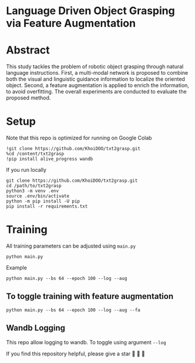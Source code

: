 # Language Driven Object Grasping via Feature Augmentation

# Abstract 
This study tackles the problem of robotic object grasping through natural language instructions. First, a multi-modal network is proposed to combine both the visual and linguistic guidance information to localize the oriented object. Second, a feature augmentation is applied to enrich the information, to avoid overfitting. The overall experiments are conducted to evaluate the proposed method.

# Setup
Note that this repo is optimized for running on Google Colab
```
!git clone https://github.com/KhoiDOO/txt2grasp.git
%cd /content/txt2grasp
!pip install alive_progress wandb
```

If you run locally
```
git clone https://github.com/KhoiDOO/txt2grasp.git
cd /path/to/txt2grasp
python3 -m venv .env
source .env/bin/activate
python -m pip install -U pip
pip install -r requirements.txt
```

# Training
All training parameters can be adjusted using ```main.py```
```
python main.py
```
Example
```
python main.py --bs 64 --epoch 100 --log --aug
```

## To toggle training with feature augmentation
```
python main.py --bs 64 --epoch 100 --log --aug --fa
```

## Wandb Logging
This repo allow logging to wandb. To toggle using argument ```--log```

If you find this repository helpful, please give a star :star2: :star2: :star2:
